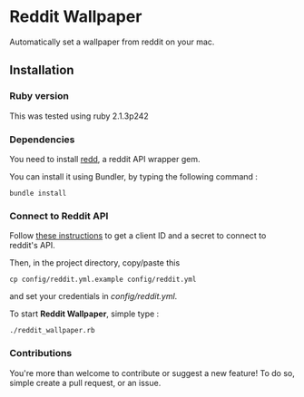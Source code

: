 # Reddit Wallpaper

Automatically set a wallpaper from reddit on your mac.

## Installation

### Ruby version

This was tested using ruby 2.1.3p242

### Dependencies

You need to install [redd](https://github.com/avidw/redd), a reddit API wrapper gem.

You can install it using Bundler, by typing the following command :

```
bundle install
```

### Connect to Reddit API

Follow [these instructions](https://github.com/reddit/reddit/wiki/OAuth2-Quick-Start-Example) to get a client ID and a secret to connect to reddit's API.

Then, in the project directory, copy/paste this

```
cp config/reddit.yml.example config/reddit.yml
```

and set your credentials in *config/reddit.yml*.

To start **Reddit Wallpaper**, simple type :
```
./reddit_wallpaper.rb
```

### Contributions

You're more than welcome to contribute or suggest a new feature!
To do so, simple create a pull request, or an issue.
